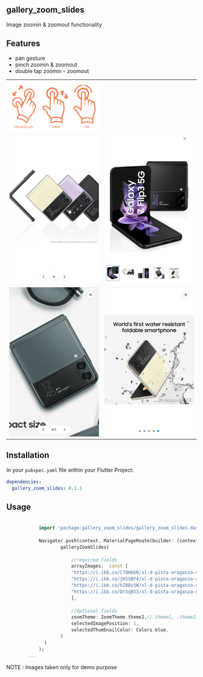 ## gallery_zoom_slides

Image zoomin & zoomout functionality

## Features

- pan gesture
- pinch zoomin & zoomout
- double tap zoomin - zoomout 


<table>
    <tr>
        <td>
         <img width="250px" src="https://raw.githubusercontent.com/Dharini17/gallery_zoom_slides/master/assets/options.png">     
      </td>   
        <td></td>          
    </tr>    
   <tr>
      <td>
         <img width="250px" src="https://raw.githubusercontent.com/Dharini17/gallery_zoom_slides/master/assets/theme1.png">
      </td>   
        <td>
         <img width="250px" src="https://raw.githubusercontent.com/Dharini17/gallery_zoom_slides/master/assets/theme2.png">
      </td>        
    </tr>
 <tr>
        <td>
         <img width="250px" src="https://raw.githubusercontent.com/Dharini17/gallery_zoom_slides/master/assets/theme3.png">     
      </td>   
        <td>
        <img width="250px" src="https://raw.githubusercontent.com/Dharini17/gallery_zoom_slides/master/assets/theme4.png"> 
</td>          
    </tr>  
</table>

## Installation

In your `pubspec.yaml` file within your Flutter Project:

```yaml
dependencies:
  gallery_zoom_slides: 0.1.1
```


## Usage

```dart

            import 'package:gallery_zoom_slides/gallery_zoom_slides.dart';
            
            Navigator.push(context, MaterialPageRoute(builder: (context)=>
                    galleryZoomSlides(
                    
                        //required fields                 
                        arrayImages:  const [
                        "https://i.ibb.co/C78HbbR/xl-d-pista-oraganza-s-deklook-original-imags3a5bguzakgq.webp",
                        "https://i.ibb.co/jH1SBF4/xl-d-pista-oraganza-s-deklook-original-imags3a5kf7tngq8.webp",
                        "https://i.ibb.co/hZ0By5W/xl-d-pista-oraganza-s-deklook-original-imags3a5pjsfs98c.webp",
                        "https://i.ibb.co/Dt5qBV3/xl-d-pista-oraganza-s-deklook-original-imags3a5xd7ctjvt.webp"
                        ],
                        
                        //Optional fields
                        zoomTheme: ZoomTheme.theme2,//.theme1, .theme2, .theme3, .theme4
                        selectedImagePosition: 1,
                        selectedThumbnailColor: Colors.blue,
                    )
              )
            );
        ...


```

NOTE : Images taken only for demo purpose
